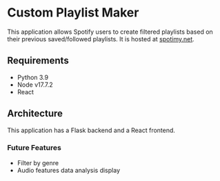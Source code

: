 # Custom Playlist Maker

This application allows Spotify users to create filtered playlists based on their previous saved/followed playlists. It is hosted at [spotimy.net](spotimy.net).

## Requirements
* Python 3.9
* Node v17.7.2
* React

## Architecture
This application has a Flask backend and a React frontend. 


### Future Features
* Filter by genre
* Audio features data analysis display
